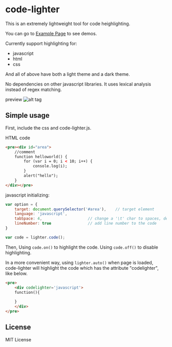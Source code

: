 code-lighter
============

This is an extremely lightweight tool for code heighlighting.

You can go to <a href="http://icymorn.github.io/code-lighter/">Example Page</a> to see demos.

Currently support highlighting for:

* javascript
* html
* css

And all of above have both a light theme and a dark theme.

No dependencies on other javascript libraries. It uses lexical analysis instead of regex matching.

preview
![alt tag](https://raw.githubusercontent.com/icymorn/code-lighter/master/preview.png)

## Simple usage

First, include the css and code-lighter.js.

HTML code

```html
<pre><div id="area">
	//comment
	function helloworld() {
		for (var i = 0; i < 10; i++) {
			console.log(i);
		}
		alert("hello");
	}
</div></pre>
```

javascript initializing:
```js
var option = {
	target: document.querySelector('#area'),	// target element
	language: 'javascript',
	tabSpace: 4,					// change a '\t' char to spaces, default is 4 spaces.
	lineNumber: true				// add line number to the code
}

var code = lighter.code();
```

Then, Using `code.on()` to highlight the code. Using `code.off()` to disable highlighting.

In a more convenient way, using `lighter.auto()` when page is loaded, code-lighter will highlight the code which has the attribute "codelighter", like below.
```html
<pre>
	<div codelighter='javascript'>
	function(){
	
	}
	</div>
</pre>
```


## License

MIT License
